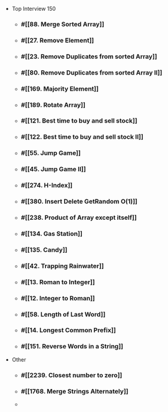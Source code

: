 - Top Interview 150
	- ### #[[88. Merge Sorted Array]]
	- ### #[[27. Remove Element]]
	- ### #[[23. Remove Duplicates from sorted Array]]
	- ### #[[80. Remove Duplicates from sorted Array II]]
	- ### #[[169. Majority Element]]
	- ### #[[189. Rotate Array]]
	- ### #[[121. Best time to buy and sell stock]]
	- ### #[[122. Best time to buy and sell stock II]]
	- ### #[[55. Jump Game]]
	- ### #[[45. Jump Game II]]
	- ### #[[274. H-Index]]
	- ### #[[380. Insert Delete GetRandom O(1)]]
	- ### #[[238. Product of Array except itself]]
	- ### #[[134. Gas Station]]
	- ### #[[135. Candy]]
	- ### #[[42. Trapping Rainwater]]
	- ### #[[13. Roman to Integer]]
	- ### #[[12. Integer to Roman]]
	- ### #[[58. Length of Last Word]]
	- ### #[[14. Longest Common Prefix]]
	- ### #[[151. Reverse Words in a String]]
- Other
	- ### #[[2239. Closest number to zero]]
	- ### #[[1768. Merge Strings Alternately]]
	-